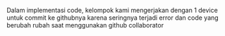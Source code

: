Dalam implementasi code, kelompok kami mengerjakan dengan 1 device untuk commit ke githubnya karena seringnya terjadi error dan code yang berubah rubah saat menggunakan github collaborator
